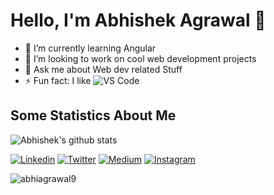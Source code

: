 <h1> Hello, I'm Abhishek Agrawal 👋 </h1>

- 🌱 I’m currently learning Angular
- 👯 I’m looking to work on cool web development projects
- 💬 Ask me about Web dev related Stuff
- ⚡ Fun fact: I like ![VS Code](http://img.shields.io/badge/-VS%20Code-007ACC?style=flat-square&logo=visual-studio-code&logoColor=ffffff)

## Some Statistics About Me

![Abhishek's github stats](https://github-readme-stats.vercel.app/api?username=abhiagrawal9&&show_icons=true&title_color=ffffff&icon_color=bb2acf&text_color=daf7dc&bg_color=151515)<br>

[![Linkedin](https://img.shields.io/badge/LinkedIn-blue.svg?style=for-the-badge&logo=linkedin)](https://www.linkedin.com/in/abhiagrawal9/) [![Twitter](https://img.shields.io/badge/Twitter-skyblue.svg?style=for-the-badge&logo=twitter)](https://twitter.com/abhiagrawal27) [![Medium](https://img.shields.io/badge/medium-black.svg?style=for-the-badge&logo=medium)](https://medium.com/@abhi2703agrawal) [![Instagram](https://img.shields.io/badge/Instagram-gray.svg?style=for-the-badge&logo=instagram)](https://www.instagram.com/abhiagrawal_27/)

<p align="left"> <img src="https://komarev.com/ghpvc/?username=abhiagrawal9" alt="abhiagrawal9" /> </p>
